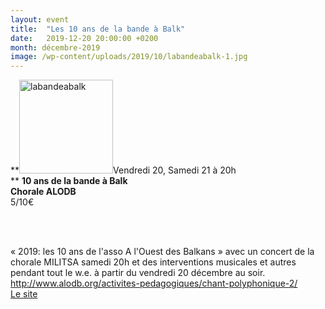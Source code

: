 ```yaml
---
layout: event
title:  "Les 10 ans de la bande à Balk"
date:   2019-12-20 20:00:00 +0200
month: décembre-2019
image: /wp-content/uploads/2019/10/labandeabalk-1.jpg
---
```

**<img class=" size-thumbnail wp-image-7220 alignleft" src="http://localhost/wpagendarts/wp-content/uploads/2019/10/labandeabalk-1.jpg?w=150" alt="labandeabalk" width="150" height="150" srcset="http://localhost/wpagendarts/wp-content/uploads/2019/10/labandeabalk-1.jpg 907w, http://localhost/wpagendarts/wp-content/uploads/2019/10/labandeabalk-1-300x300.jpg 300w, http://localhost/wpagendarts/wp-content/uploads/2019/10/labandeabalk-1-150x150.jpg 150w, http://localhost/wpagendarts/wp-content/uploads/2019/10/labandeabalk-1-768x768.jpg 768w" sizes="(max-width: 150px) 100vw, 150px" />Vendredi 20, Samedi 21 à 20h  
** <span style="font-weight:400;"><b>10 ans de la bande à Balk</b><b><br /> </b><b>Chorale ALODB</b><b><br /> </b>5/10€<b></b></span>

&nbsp;

<span style="font-weight:400;"><b><br /> </b>« 2019: les 10 ans de l'asso A l'Ouest des Balkans » avec un concert de la chorale MILITSA samedi 20h et des interventions musicales et autres pendant tout le w.e. à partir du vendredi 20 décembre au soir.<b><br /> </b><a href="http://www.alodb.org/activites-pedagogiques/chant-polyphonique-2/">http://www.alodb.org/activites-pedagogiques/chant-polyphonique-2/<br /> </a><a href="https://www.labandeabalk.fr/">Le site</a><br /> </span>